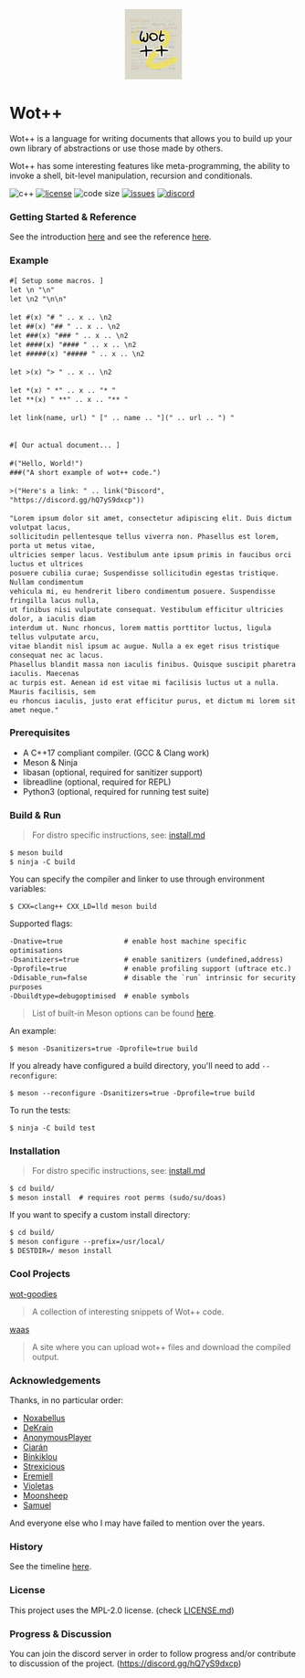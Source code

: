 <p align=center><img alt="logo" src="docs/img/logo.png" width=20%></p>

# Wot++
Wot++ is a language for writing documents that allows you to build up your own library of abstractions
or use those made by others.

Wot++ has some interesting features like meta-programming, the ability to invoke a shell,
bit-level manipulation, recursion and conditionals.

![c++](https://img.shields.io/badge/c%2B%2B-%3E%3D17-blue.svg?style=flat)
[![license](https://img.shields.io/github/license/Jackojc/wotpp.svg?style=flat)](./LICENSE)
![code size](https://img.shields.io/github/languages/code-size/Jackojc/wotpp?style=flat-square)
[![issues](https://img.shields.io/github/issues/Jackojc/wotpp.svg?style=flat)](https://github.com/Jackojc/wotpp/issues)
[![discord](https://img.shields.io/discord/537732103765229590.svg?label=discord&style=flat)](https://discord.gg/hQ7yS9dxcp)

### Getting Started & Reference
See the introduction [here](docs/introduction.md)
and see the reference [here](docs/reference.md).

### Example
```
#[ Setup some macros. ]
let \n "\n"
let \n2 "\n\n"

let #(x) "# " .. x .. \n2
let ##(x) "## " .. x .. \n2
let ###(x) "### " .. x .. \n2
let ####(x) "#### " .. x .. \n2
let #####(x) "##### " .. x .. \n2

let >(x) "> " .. x .. \n2

let *(x) " *" .. x .. "* "
let **(x) " **" .. x .. "** "

let link(name, url) " [" .. name .. "](" .. url .. ") "


#[ Our actual document... ]

#("Hello, World!")
###("A short example of wot++ code.")

>("Here's a link: " .. link("Discord", "https://discord.gg/hQ7yS9dxcp"))

"Lorem ipsum dolor sit amet, consectetur adipiscing elit. Duis dictum volutpat lacus,
sollicitudin pellentesque tellus viverra non. Phasellus est lorem, porta ut metus vitae,
ultricies semper lacus. Vestibulum ante ipsum primis in faucibus orci luctus et ultrices
posuere cubilia curae; Suspendisse sollicitudin egestas tristique. Nullam condimentum
vehicula mi, eu hendrerit libero condimentum posuere. Suspendisse fringilla lacus nulla,
ut finibus nisi vulputate consequat. Vestibulum efficitur ultricies dolor, a iaculis diam
interdum ut. Nunc rhoncus, lorem mattis porttitor luctus, ligula tellus vulputate arcu,
vitae blandit nisl ipsum ac augue. Nulla a ex eget risus tristique consequat nec ac lacus.
Phasellus blandit massa non iaculis finibus. Quisque suscipit pharetra iaculis. Maecenas
ac turpis est. Aenean id est vitae mi facilisis luctus ut a nulla. Mauris facilisis, sem
eu rhoncus iaculis, justo erat efficitur purus, et dictum mi lorem sit amet neque."
```

### Prerequisites
- A C++17 compliant compiler. (GCC & Clang work)
- Meson & Ninja
- libasan (optional, required for sanitizer support)
- libreadline (optional, required for REPL)
- Python3 (optional, required for running test suite)

### Build & Run
> For distro specific instructions, see: [install.md](docs/install.md)
```
$ meson build
$ ninja -C build
```

You can specify the compiler and linker to use through environment variables:
```
$ CXX=clang++ CXX_LD=lld meson build
```

Supported flags:
```
-Dnative=true               # enable host machine specific optimisations
-Dsanitizers=true           # enable sanitizers (undefined,address)
-Dprofile=true              # enable profiling support (uftrace etc.)
-Ddisable_run=false         # disable the `run` intrinsic for security purposes
-Dbuildtype=debugoptimised  # enable symbols
```
> List of built-in Meson options can be found [here](https://mesonbuild.com/Builtin-options.html).

An example:
```
$ meson -Dsanitizers=true -Dprofile=true build
```

If you already have configured a build directory, you'll need to add `--reconfigure`:
```
$ meson --reconfigure -Dsanitizers=true -Dprofile=true build
```

To run the tests:
```
$ ninja -C build test
```

### Installation
> For distro specific instructions, see: [install.md](docs/install.md)
```
$ cd build/
$ meson install  # requires root perms (sudo/su/doas)
```

If you want to specify a custom install directory:
```
$ cd build/
$ meson configure --prefix=/usr/local/
$ DESTDIR=/ meson install
```

### Cool Projects
[wot-goodies](https://github.com/jlagarespo/wot-goodies)
> A collection of interesting snippets of Wot++ code.

[waas](https://github.com/iCiaran/waas)
> A site where you can upload wot++ files and download the compiled output.

### Acknowledgements
Thanks, in no particular order:
- [Noxabellus](https://github.com/noxabellus)
- [DeKrain](https://github.com/dekrain)
- [AnonymousPlayer](https://github.com/Anonymus-Player)
- [Ciarán](https://github.com/iCiaran)
- [Binkiklou](https://github.com/binkiklou)
- [Strexicious](https://github.com/strexicious/)
- [Eremiell](https://github.com/Eremiell)
- [Violetas](https://github.com/violetastcs)
- [Moonsheep](https://github.com/jlagarespo)
- [Samuel](https://github.com/swr06/)

And everyone else who I may have failed to mention over the years.

### History
See the timeline [here](docs/history/README.md).

### License
This project uses the MPL-2.0 license. (check [LICENSE.md](LICENSE.md))

### Progress & Discussion
You can join the discord server in order to follow progress and/or contribute to discussion of the project. (https://discord.gg/hQ7yS9dxcp)

